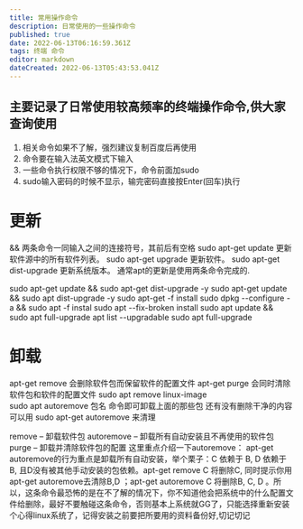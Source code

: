 ```yaml
---
title: 常用操作命令
description: 日常使用的一些操作命令
published: true
date: 2022-06-13T06:16:59.361Z
tags: 终端 命令
editor: markdown
dateCreated: 2022-06-13T05:43:53.041Z
---
```


## 主要记录了日常使用较高频率的终端操作命令,供大家查询使用
1. 相关命令如果不了解，强烈建议复制百度后再使用
1. 命令要在输入法英文模式下输入
1. 一些命令执行权限不够的情况下，命令前面加sudo
1. sudo输入密码的时候不显示，输完密码直接按Enter(回车)执行

# 更新

&& 两条命令一同输入之间的连接符号，其前后有空格
sudo apt-get update 更新软件源中的所有软件列表。 
sudo apt-get upgrade 更新软件。 
sudo apt-get dist-upgrade 更新系统版本。
通常apt的更新是使用两条命令完成的.

sudo apt-get update && sudo apt-get dist-upgrade -y
sudo apt-get update && sudo apt dist-upgrade -y
sudo apt-get -f install
sudo dpkg --configure -a && sudo apt -f instal
sudo apt --fix-broken install
sudo apt update && sudo apt full-upgrade
apt list --upgradable
sudo apt full-upgrade     

# 卸载
apt-get remove 会删除软件包而保留软件的配置文件
apt-get purge 会同时清除软件包和软件的配置文件
sudo apt remove linux-image  
sudo apt autoremove 包名      命令即可卸载上面的那些包
还有没有删除干净的内容可以用 sudo apt-get autoremove 来清理

remove – 卸载软件包
autoremove – 卸载所有自动安装且不再使用的软件包
purge – 卸载并清除软件包的配置
这里重点介绍一下autoremove：
apt-get autoremove的行为重点是卸载所有自动安装，举个栗子：C 依赖于 B, D 依赖于B, 且D没有被其他手动安装的包依赖。apt-get remove C 将删除C, 同时提示你用apt-get autoremove去清除B,D ；apt-get autoremove C 将删除B, C, D 。所以，这条命令最恐怖的是在不了解的情况下，你不知道他会把系统中的什么配置文件给删除，最好不要触碰这条命令，否则基本上系统就GG了，只能选择重新安装个心得linux系统了，记得安装之前要把所要用的资料备份好,切记切记


